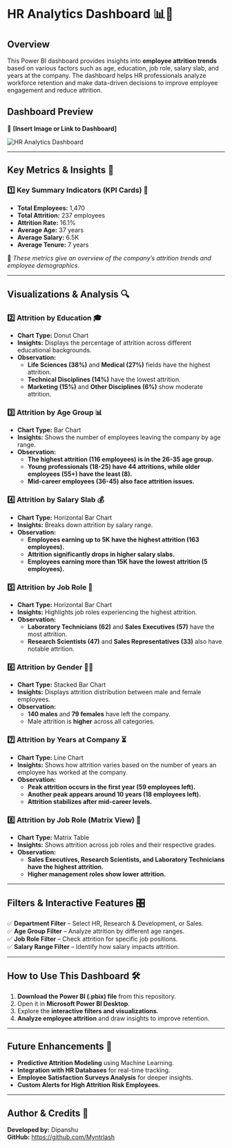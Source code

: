 # **HR Analytics Dashboard 📊💼**  

## **Overview**  
This Power BI dashboard provides insights into **employee attrition trends** based on various factors such as age, education, job role, salary slab, and years at the company. The dashboard helps HR professionals analyze workforce retention and make data-driven decisions to improve employee engagement and reduce attrition.  

## **Dashboard Preview**  
📌 **[Insert Image or Link to Dashboard]**  

![HR Analytics Dashboard](image.png)  

---

## **Key Metrics & Insights 🏢**  

### **1️⃣ Key Summary Indicators (KPI Cards) 📌**  
- **Total Employees:** 1,470  
- **Total Attrition:** 237 employees  
- **Attrition Rate:** 16.1%  
- **Average Age:** 37 years  
- **Average Salary:** 6.5K  
- **Average Tenure:** 7 years  

📍 *These metrics give an overview of the company’s attrition trends and employee demographics.*  

---

## **Visualizations & Analysis 🔍**  

### **2️⃣ Attrition by Education 🎓**  
- **Chart Type:** Donut Chart  
- **Insights:** Displays the percentage of attrition across different educational backgrounds.  
- **Observation:**  
  - **Life Sciences (38%)** and **Medical (27%)** fields have the highest attrition.  
  - **Technical Disciplines (14%)** have the lowest attrition.  
  - **Marketing (15%)** and **Other Disciplines (6%)** show moderate attrition.  

### **3️⃣ Attrition by Age Group 📊**  
- **Chart Type:** Bar Chart  
- **Insights:** Shows the number of employees leaving the company by age range.  
- **Observation:**  
  - **The highest attrition (116 employees) is in the 26-35 age group.**  
  - **Young professionals (18-25) have 44 attritions, while older employees (55+) have the least (8).**  
  - **Mid-career employees (36-45) also face attrition issues.**  

### **4️⃣ Attrition by Salary Slab 💰**  
- **Chart Type:** Horizontal Bar Chart  
- **Insights:** Breaks down attrition by salary range.  
- **Observation:**  
  - **Employees earning up to 5K have the highest attrition (163 employees).**  
  - **Attrition significantly drops in higher salary slabs.**  
  - **Employees earning more than 15K have the lowest attrition (5 employees).**  

### **5️⃣ Attrition by Job Role 🏢**  
- **Chart Type:** Horizontal Bar Chart  
- **Insights:** Highlights job roles experiencing the highest attrition.  
- **Observation:**  
  - **Laboratory Technicians (62)** and **Sales Executives (57)** have the most attrition.  
  - **Research Scientists (47)** and **Sales Representatives (33)** also have notable attrition.  

### **6️⃣ Attrition by Gender 👨👩**  
- **Chart Type:** Stacked Bar Chart  
- **Insights:** Displays attrition distribution between male and female employees.  
- **Observation:**  
  - **140 males** and **79 females** have left the company.  
  - Male attrition is **higher** across all categories.  

### **7️⃣ Attrition by Years at Company ⏳**  
- **Chart Type:** Line Chart  
- **Insights:** Shows how attrition varies based on the number of years an employee has worked at the company.  
- **Observation:**  
  - **Peak attrition occurs in the first year (59 employees left).**  
  - **Another peak appears around 10 years (18 employees left).**  
  - **Attrition stabilizes after mid-career levels.**  

### **8️⃣ Attrition by Job Role (Matrix View) 📑**  
- **Chart Type:** Matrix Table  
- **Insights:** Shows attrition across job roles and their respective grades.  
- **Observation:**  
  - **Sales Executives, Research Scientists, and Laboratory Technicians have the highest attrition.**  
  - **Higher management roles show lower attrition.**  

---

## **Filters & Interactive Features 🎛️**  
✅ **Department Filter** – Select HR, Research & Development, or Sales.  
✅ **Age Group Filter** – Analyze attrition by different age ranges.  
✅ **Job Role Filter** – Check attrition for specific job positions.  
✅ **Salary Range Filter** – Identify how salary impacts attrition.  

---

## **How to Use This Dashboard 🛠️**  
1. **Download the Power BI (.pbix) file** from this repository.  
2. Open it in **Microsoft Power BI Desktop**.  
3. Explore the **interactive filters and visualizations**.  
4. **Analyze employee attrition** and draw insights to improve retention.  

---

## **Future Enhancements 🚀**  
- **Predictive Attrition Modeling** using Machine Learning.  
- **Integration with HR Databases** for real-time tracking.  
- **Employee Satisfaction Surveys Analysis** for deeper insights.  
- **Custom Alerts for High Attrition Risk Employees.**  

---

## **Author & Credits 👤**  
**Developed by:** Dipanshu   
**GitHub:**  https://github.com/Myntrlash
